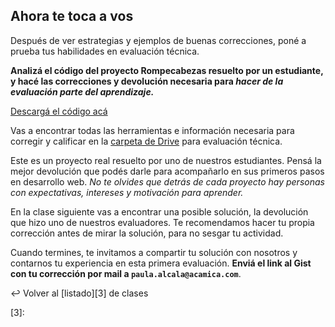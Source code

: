 ## Ahora te toca a vos

Después de ver estrategias y ejemplos de buenas correcciones, poné a prueba tus habilidades en evaluación técnica.

**Analizá el código del proyecto Rompecabezas resuelto por un estudiante, y hacé las correcciones y devolución necesaria para _hacer de la evaluación parte del aprendizaje._**

[Descargá el código acá][1]

Vas a encontrar todas las herramientas e información necesaria para corregir y calificar en la [carpeta de Drive][2] para evaluación técnica.

Este es un proyecto real resuelto por uno de nuestros estudiantes. Pensá la mejor devolución que podés darle para acompañarlo en sus primeros pasos en desarrollo web. _No te olvides que detrás de cada proyecto hay personas con expectativas, intereses y motivación para aprender._

En la clase siguiente vas a encontrar una posible solución, la devolución que hizo uno de nuestros evaluadores. Te recomendamos hacer tu propia corrección antes de mirar la solución, para no sesgar tu actividad.

Cuando termines, te invitamos a compartir tu solución con nosotros y contarnos tu experiencia en esta primera evaluación. **Enviá el link al Gist con tu corrección por mail a `paula.alcala@acamica.com`**.

:leftwards_arrow_with_hook: Volver al [listado][3] de clases

[1]: https://admin.typeform.com/form/results/file/download/cvCOCD/41636726/b4d6349abcd8-AnibalVenezia_Homebanking.zip
[2]: https://drive.google.com/drive/u/0/folders/0B6zpWUWglm5HREp6SjFLRVY2dFk
[3]: 
